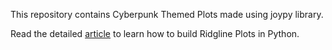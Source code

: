 This repository contains Cyberpunk Themed Plots made using joypy library.

Read the detailed [article](https://www.analyticsvidhya.com/blog/2021/06/ridgeline-plots-visualize-data-with-a-joy/) to learn how to build Ridgline Plots in Python.

